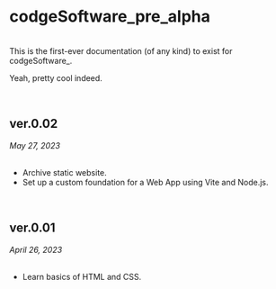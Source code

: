 # codgeSoftware_pre_alpha
<br>
This is the first-ever documentation (of any kind) to exist for codgeSoftware_.

Yeah, pretty cool indeed.
<br>

<br>

<h2> ver.0.02 </h2>
<i>May 27, 2023</i>
<br>
<br>
<ul>
  <li>Archive static website.</li>
  <li>Set up a custom foundation for a Web App using Vite and Node.js.</li>
</ul>


<br>


<h2> ver.0.01 </h2>
<i>April 26, 2023</i>
<br>
<br>
<ul>
  <li>Learn basics of HTML and CSS.</li>
</ul>



